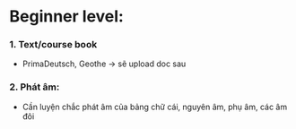 
# Beginner level:
### 1. Text/course book
+ PrimaDeutsch, Geothe -> sẽ upload doc sau
### 2. Phát âm:
+ Cần luyện chắc phát âm của bảng chữ cái, nguyên âm, phụ âm, các âm đôi
